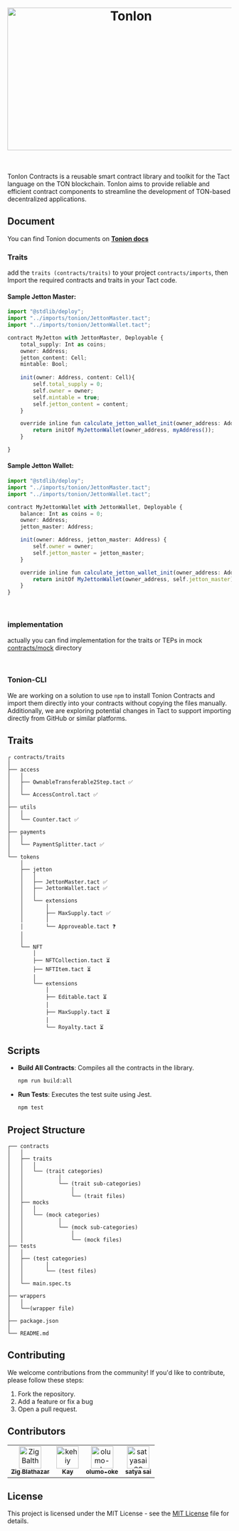<h1 align="center">
    <img alt="TonIon" src="./assets/banner.png" width="540" height="320" />
</h1>

<br/>

TonIon Contracts is a reusable smart contract library and toolkit for the Tact language on the TON blockchain. TonIon aims to provide reliable and efficient contract components to streamline the development of TON-based decentralized applications.

## Document

You can find Tonion documents on **[Tonion docs](https://tonion.tech)**

### Traits
add the `traits (contracts/traits)` to your project `contracts/imports`, then
Import the required contracts and traits in your Tact code.

#### Sample Jetton Master:

```ts
import "@stdlib/deploy";
import "../imports/tonion/JettonMaster.tact";
import "../imports/tonion/JettonWallet.tact";

contract MyJetton with JettonMaster, Deployable {
    total_supply: Int as coins;
    owner: Address;
    jetton_content: Cell;
    mintable: Bool;
    
    init(owner: Address, content: Cell){
        self.total_supply = 0;
        self.owner = owner;
        self.mintable = true;
        self.jetton_content = content;
    }

    override inline fun calculate_jetton_wallet_init(owner_address: Address): StateInit {
        return initOf MyJettonWallet(owner_address, myAddress());
    }

}
```

#### Sample Jetton Wallet:
```ts
import "@stdlib/deploy";
import "../imports/tonion/JettonMaster.tact";
import "../imports/tonion/JettonWallet.tact";

contract MyJettonWallet with JettonWallet, Deployable {
    balance: Int as coins = 0;
    owner: Address;
    jetton_master: Address;

    init(owner: Address, jetton_master: Address) {
        self.owner = owner;
        self.jetton_master = jetton_master;
    }

    override inline fun calculate_jetton_wallet_init(owner_address: Address): StateInit {
        return initOf MyJettonWallet(owner_address, self.jetton_master);
    }
}
```
<br>

### implementation
actually you can find implementation for the traits or TEPs in mock [contracts/mock](./contracts/mocks/) directory

<br>

### Tonion-CLI

We are working on a solution to use `npm` to install Tonion Contracts and import them directly into your contracts without copying the files manually.
Additionally, we are exploring potential changes in Tact to support importing directly from GitHub or similar platforms.

## Traits

```plaintext
┌ contracts/traits
│
├── access
│   │
│   ├── OwnableTransferable2Step.tact ✅
│   │
│   └── AccessControl.tact ✅
│
├── utils
│   │
│   └── Counter.tact ✅
│   
├── payments
│   │
│   └── PaymentSplitter.tact ✅
│   
└── tokens
    │
    ├── jetton
    │   │
    │   ├── JettonMaster.tact ✅
    │   ├── JettonWallet.tact ✅
    │   │
    │   └── extensions
    │       │
    │       ├── MaxSupply.tact ✅
    │       │
    │       └── Approveable.tact ❓
    │
    │
    └── NFT
        │
        ├── NFTCollection.tact ⏳
        ├── NFTItem.tact ⏳
        │
        └── extensions
            │
            ├── Editable.tact ⏳
            │
            ├── MaxSupply.tact ⏳
            │
            └── Royalty.tact ⏳

```

## Scripts

-   **Build All Contracts**: Compiles all the contracts in the library.

    ```sh
    npm run build:all
    ```

-   **Run Tests**: Executes the test suite using Jest.
    ```sh
    npm test
    ```

## Project Structure

```plaintext
┌── contracts
│   │
│   ├── traits
│   │   │
│   │   └── (trait categories)
│   │           │
│   │           └── (trait sub-categories)
│   │               │
│   │               └── (trait files)
│   ├── mocks
│   │   │
│   │   └── (mock categories)
│   │           │
│   │           └── (mock sub-categories)
│   │               │
│   │               └── (mock files)
├── tests
│   │
│   ├── (test categories)
│   │       │
│   │       └── (test files)
│   │
│   └── main.spec.ts
│
├── wrappers
│   │
│   └──(wrapper file)
│
├── package.json
│
└── README.md
```

## Contributing

We welcome contributions from the community! If you'd like to contribute, please follow these steps:

1. Fork the repository.
2. Add a feature or fix a bug
3. Open a pull request.

## Contributors

<!-- readme: contributors -start -->
<table>
	<tbody>
		<tr>
            <td align="center">
                <a href="https://github.com/ZigBalthazar">
                    <img src="https://avatars.githubusercontent.com/u/42387185?v=4" width="50;" alt="ZigBalthazar"/>
                    <br />
                    <sub><b>Zig Blathazar</b></sub>
                </a>
            </td>
            <td align="center">
                <a href="https://github.com/kehiy">
                    <img src="https://avatars.githubusercontent.com/u/89645414?v=4" width="50;" alt="kehiy"/>
                    <br />
                    <sub><b>Kay</b></sub>
                </a>
            </td>
            <td align="center">
                <a href="https://github.com/olumo-oke">
                    <img src="https://avatars.githubusercontent.com/u/173970179?v=4" width="50;" alt="olumo-oke"/>
                    <br />
                    <sub><b>olumo-oke</b></sub>
                </a>
            </td>
            <td align="center">
                <a href="https://github.com/satyasai69">
                    <img src="https://avatars.githubusercontent.com/u/62896328?v=4" width="50;" alt="satyasai69"/>
                    <br />
                    <sub><b>satya sai</b></sub>
                </a>
            </td>
		</tr>
	<tbody>
</table>
<!-- readme: contributors -end -->

## License

This project is licensed under the MIT License - see the [MIT License](LICENSE) file for details.
